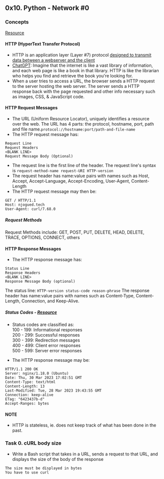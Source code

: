 ## 0x10. Python - Network #0

### Concepts
[Resource](https://www3.ntu.edu.sg/home/ehchua/programming/webprogramming/HTTP_Basics.html)
#### HTTP (HyperText Transfer Protocol)
- HTTP is an application layer (Layer #7) protocol [designed to transmit data between a webserver and the client](https://www.checkpoint.com/cyber-hub/network-security/what-is-the-osi-model-understanding-the-7-layers/#:~:text=The%20application%20layer%20includes%20protocols,web%20server%20and%20a%20client.)  
- [ChatGPT](https://chat.openai.com/chat): Imagine that the internet is like a vast library of information, and each web page is like a book in that library. HTTP is like the librarian who helps you find and retrieve the book you're looking for.  
- When a user tries to access a URL, the browser sends a HTTP request to the server hosting the web server. The server sends a HTTP response back with the page requested and other info necessary such as images, CSS, & JavaScript code.

#### HTTP Request Messages 
- The URL (Uniform Resource Locator), uniquely identifies a resource over the web. The URL has 4 parts: the protocol, hostname, port, path and file name.```protocol://hostname:port/path-and-file-name```
- The HTTP request message has: 
```
Request Line
Request Headers
<BLANK LINE>
Request Message Body (Optional)
```
- The request line is the first line of the header. The request line's syntax is ```request-method-name request-URI HTTP-version```
- The request header has name:value pairs with names such as Host, Accept, Accept-Language, Accept-Encoding, User-Agent, Content-Length
- The HTTP request message may then be:
```
GET / HTTP/1.1
Host: njogued.tech
User-Agent: curl/7.68.0
```
##### Request Methods
Request Methods include: GET, POST, PUT, DELETE, HEAD, DELETE, TRACE, OPTIONS, CONNECT, others  

#### HTTP Response Messages
- The HTTP response message has:
```
Status Line
Response Headers
<BLANK LINE>
Response Message Body (optional)
```
The status line: ```HTTP-version status-code reason-phrase```
The response header has name:value pairs with names such as Content-Type, Content-Length, Connection, and Keep-Alive. 
##### Status Codes - [Resource](https://developer.mozilla.org/en-US/docs/Web/HTTP/Status)
- Status codes are classified as:  
        100 - 199: Informational responses  
        200 - 299: Successful responses  
        300 - 399: Redirection messages  
        400 - 499: Client error responses  
        500 - 599: Server error responses  

- The HTTP response message may be:
```
HTTP/1.1 200 OK
Server: nginx/1.18.0 (Ubuntu)
Date: Thu, 30 Mar 2023 17:02:51 GMT
Content-Type: text/html
Content-Length: 13
Last-Modified: Tue, 28 Mar 2023 19:43:55 GMT
Connection: keep-alive
ETag: "6423437b-d"
Accept-Ranges: bytes
```

####
#### NOTE
- HTTP is stateless, ie. does not keep track of what has been done in the past.

### Task 0. cURL body size
- Write a Bash script that takes in a URL, sends a request to that URL, and displays the size of the body of the response
```
The size must be displayed in bytes
You have to use curl
```
